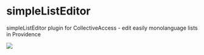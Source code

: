 # simpleListEditor
simpleListEditor plugin for CollectiveAccess - edit easily monolanguage lists in Providence

![]({{site.baseurl}}/)
